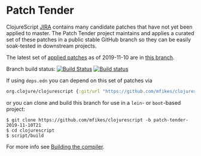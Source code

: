 # Patch Tender

ClojureScript [JIRA](https://dev.clojure.org/jira/browse/CLJS) contains many candidate patches that have not yet been applied to master.
The Patch Tender project maintains and applies a curated set of these patches in a public stable GitHub branch so they can be easily soak-tested in downstream projects.

The latest set of [applied patches](https://github.com/clojure/clojurescript/compare/master...mfikes:patch-tender-2019-11-10T21) as of 2019-11-10 are in [this branch](https://github.com/mfikes/clojurescript/commits/patch-tender-2019-11-10T21).

Branch build status: [![Build Status](https://travis-ci.org/mfikes/clojurescript.svg?branch=patch-tender-2019-11-10T21)](https://travis-ci.org/mfikes/clojurescript) [![Build status](https://ci.appveyor.com/api/projects/status/oggs1yydb8c2t6pa/branch/patch-tender-2019-11-10T21?svg=true)](https://ci.appveyor.com/project/mfikes/clojurescript/branch/patch-tender-2019-11-10T21)

If using `deps.edn` you can depend on this set of patches via
```clojure
org.clojure/clojurescript {:git/url "https://github.com/mfikes/clojurescript" :sha "f6852dd8092a864669c0d1de4566e68d1dde4aa7"}
```

or you can clone and build this branch for use in a `lein`- or `boot`-based project:

```
$ git clone https://github.com/mfikes/clojurescript -b patch-tender-2019-11-10T21
$ cd clojurescript
$ script/build
```
For more info see [Building the compiler](https://clojurescript.org/community/building).